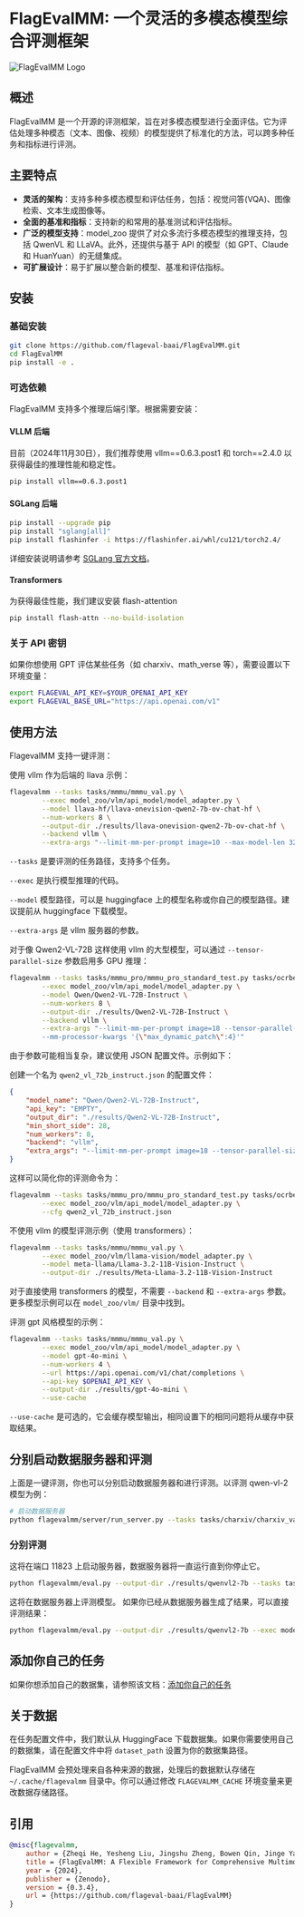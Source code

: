 # FlagEvalMM: 一个灵活的多模态模型综合评测框架

![FlagEvalMM Logo](assets/logo.png)

## 概述

FlagEvalMM 是一个开源的评测框架，旨在对多模态模型进行全面评估。它为评估处理多种模态（文本、图像、视频）的模型提供了标准化的方法，可以跨多种任务和指标进行评测。

## 主要特点

- **灵活的架构**：支持多种多模态模型和评估任务，包括：视觉问答(VQA)、图像检索、文本生成图像等。
- **全面的基准和指标**：支持新的和常用的基准测试和评估指标。
- **广泛的模型支持**：model_zoo 提供了对众多流行多模态模型的推理支持，包括 QwenVL 和 LLaVA。此外，还提供与基于 API 的模型（如 GPT、Claude 和 HuanYuan）的无缝集成。
- **可扩展设计**：易于扩展以整合新的模型、基准和评估指标。

## 安装

### 基础安装

```bash
git clone https://github.com/flageval-baai/FlagEvalMM.git
cd FlagEvalMM
pip install -e .
```

### 可选依赖

FlagEvalMM 支持多个推理后端引擎。根据需要安装：

#### VLLM 后端

目前（2024年11月30日），我们推荐使用 vllm==0.6.3.post1 和 torch==2.4.0 以获得最佳的推理性能和稳定性。

```bash
pip install vllm==0.6.3.post1
```

#### SGLang 后端

```bash
pip install --upgrade pip
pip install "sglang[all]"
pip install flashinfer -i https://flashinfer.ai/whl/cu121/torch2.4/
```

详细安装说明请参考 [SGLang 官方文档](https://sgl-project.github.io/start/install.html)。

#### Transformers

为获得最佳性能，我们建议安装 flash-attention

```bash
pip install flash-attn --no-build-isolation
```

### 关于 API 密钥

如果你想使用 GPT 评估某些任务（如 charxiv、math_verse 等），需要设置以下环境变量：

```bash
export FLAGEVAL_API_KEY=$YOUR_OPENAI_API_KEY
export FLAGEVAL_BASE_URL="https://api.openai.com/v1"
```

## 使用方法

FlagevalMM 支持一键评测：

使用 vllm 作为后端的 llava 示例：

```bash
flagevalmm --tasks tasks/mmmu/mmmu_val.py \
        --exec model_zoo/vlm/api_model/model_adapter.py \
        --model llava-hf/llava-onevision-qwen2-7b-ov-chat-hf \
        --num-workers 8 \
        --output-dir ./results/llava-onevision-qwen2-7b-ov-chat-hf \
        --backend vllm \
        --extra-args "--limit-mm-per-prompt image=10 --max-model-len 32768"
```

`--tasks` 是要评测的任务路径，支持多个任务。

`--exec` 是执行模型推理的代码。

`--model` 模型路径，可以是 huggingface 上的模型名称或你自己的模型路径。建议提前从 huggingface 下载模型。

`--extra-args` 是 vllm 服务器的参数。

对于像 Qwen2-VL-72B 这样使用 vllm 的大型模型，可以通过 `--tensor-parallel-size` 参数启用多 GPU 推理：

```bash
flagevalmm --tasks tasks/mmmu_pro/mmmu_pro_standard_test.py tasks/ocrbench/ocrbench_test.py \
        --exec model_zoo/vlm/api_model/model_adapter.py \
        --model Qwen/Qwen2-VL-72B-Instruct \
        --num-workers 8 \
        --output-dir ./results/Qwen2-VL-72B-Instruct \
        --backend vllm \
        --extra-args "--limit-mm-per-prompt image=18 --tensor-parallel-size 4 --max-model-len 32768 --trust-remote-code \
        --mm-processor-kwargs '{\"max_dynamic_patch\":4}'"
```

由于参数可能相当复杂，建议使用 JSON 配置文件。示例如下：

创建一个名为 `qwen2_vl_72b_instruct.json` 的配置文件：

```json
{
    "model_name": "Qwen/Qwen2-VL-72B-Instruct",
    "api_key": "EMPTY",
    "output_dir": "./results/Qwen2-VL-72B-Instruct",
    "min_short_side": 28,
    "num_workers": 8,
    "backend": "vllm",
    "extra_args": "--limit-mm-per-prompt image=18 --tensor-parallel-size 4 --max-model-len 32768 --trust-remote-code --mm-processor-kwargs '{\"max_dynamic_patch\":4}'"
}
```

这样可以简化你的评测命令为：

```bash
flagevalmm --tasks tasks/mmmu_pro/mmmu_pro_standard_test.py tasks/ocrbench/ocrbench_test.py \
        --exec model_zoo/vlm/api_model/model_adapter.py \
        --cfg qwen2_vl_72b_instruct.json
```

不使用 vllm 的模型评测示例（使用 transformers）：

```bash
flagevalmm --tasks tasks/mmmu/mmmu_val.py \
        --exec model_zoo/vlm/llama-vision/model_adapter.py \
        --model meta-llama/Llama-3.2-11B-Vision-Instruct \
        --output-dir ./results/Meta-Llama-3.2-11B-Vision-Instruct
```

对于直接使用 transformers 的模型，不需要 `--backend` 和 `--extra-args` 参数。更多模型示例可以在 `model_zoo/vlm/` 目录中找到。

评测 gpt 风格模型的示例：

```bash
flagevalmm --tasks tasks/mmmu/mmmu_val.py \
        --exec model_zoo/vlm/api_model/model_adapter.py \
        --model gpt-4o-mini \
        --num-workers 4 \
        --url https://api.openai.com/v1/chat/completions \
        --api-key $OPENAI_API_KEY \
        --output-dir ./results/gpt-4o-mini \
        --use-cache
```

`--use-cache` 是可选的，它会缓存模型输出，相同设置下的相同问题将从缓存中获取结果。

## 分别启动数据服务器和评测

上面是一键评测，你也可以分别启动数据服务器和进行评测。以评测 qwen-vl-2 模型为例：

```bash
# 启动数据服务器
python flagevalmm/server/run_server.py --tasks tasks/charxiv/charxiv_val.py --output-dir ./results/qwenvl2-7b --port 11823 
```

### 分别评测

这将在端口 11823 上启动服务器，数据服务器将一直运行直到你停止它。

```bash
python flagevalmm/eval.py --output-dir ./results/qwenvl2-7b --tasks tasks/charxiv/charxiv_val.py --model your_model_path/Qwen2-VL-7B-Instruct/ --exec model_zoo/vlm/qwen_vl/model_adapter.py --server-port 11823
```

这将在数据服务器上评测模型。
如果你已经从数据服务器生成了结果，可以直接评测结果：

```bash
python flagevalmm/eval.py --output-dir ./results/qwenvl2-7b --exec model_zoo/vlm/qwen_vl/model_adapter.py --tasks tasks/charxiv/charxiv_val.py --without-infer
```

## 添加你自己的任务

如果你想添加自己的数据集，请参照该文档：[添加你自己的任务](./tasks/README.md)

## 关于数据

在任务配置文件中，我们默认从 HuggingFace 下载数据集。如果你需要使用自己的数据集，请在配置文件中将 `dataset_path` 设置为你的数据集路径。

FlagEvalMM 会预处理来自各种来源的数据，处理后的数据默认存储在 `~/.cache/flagevalmm` 目录中。你可以通过修改 `FLAGEVALMM_CACHE` 环境变量来更改数据存储路径。

## 引用

```bibtex
@misc{flagevalmm,
    author = {Zheqi He, Yesheng Liu, Jingshu Zheng, Bowen Qin, Jinge Yao, Richen Xuan and Xi Yang},
    title = {FlagEvalMM: A Flexible Framework for Comprehensive Multimodal Model Evaluation},
    year = {2024},
    publisher = {Zenodo},
    version = {0.3.4},
    url = {https://github.com/flageval-baai/FlagEvalMM}
}
```